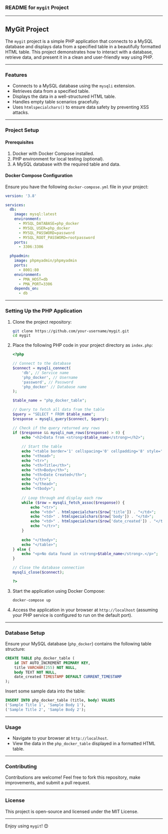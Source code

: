 ### README for `mygit` Project

---

## **MyGit Project**

The `mygit` project is a simple PHP application that connects to a MySQL database and displays data from a specified table in a beautifully formatted HTML table. This project demonstrates how to interact with a database, retrieve data, and present it in a clean and user-friendly way using PHP.

---

### **Features**
- Connects to a MySQL database using the `mysqli` extension.
- Retrieves data from a specified table.
- Displays the data in a well-structured HTML table.
- Handles empty table scenarios gracefully.
- Uses `htmlspecialchars()` to ensure data safety by preventing XSS attacks.

---

### **Project Setup**

#### **Prerequisites**
1. Docker with Docker Compose installed.
2. PHP environment for local testing (optional).
3. A MySQL database with the required table and data.

#### **Docker Compose Configuration**
Ensure you have the following `docker-compose.yml` file in your project:

```yaml
version: '3.8'

services:
  db:
    image: mysql:latest
    environment:
      - MYSQL_DATABASE=php_docker
      - MYSQL_USER=php_docker
      - MYSQL_PASSWORD=password
      - MYSQL_ROOT_PASSWORD=rootpassword
    ports:
      - 3306:3306

  phpadmin:
    image: phpmyadmin/phpmyadmin
    ports:
      - 8001:80
    environment:
      - PMA_HOST=db
      - PMA_PORT=3306
    depends_on:
      - db
```

---

### **Setting Up the PHP Application**

1. Clone the project repository:
   ```bash
   git clone https://github.com/your-username/mygit.git
   cd mygit
   ```

2. Place the following PHP code in your project directory as `index.php`:

   ```php
   <?php

   // Connect to the database
   $connect = mysqli_connect(
       'db', // Service name
       'php_docker', // Username
       'password', // Password
       'php_docker' // Database name
   );

   $table_name = "php_docker_table";

   // Query to fetch all data from the table
   $query = "SELECT * FROM $table_name";
   $response = mysqli_query($connect, $query);

   // Check if the query returned any rows
   if ($response && mysqli_num_rows($response) > 0) {
       echo "<h2>Data from <strong>$table_name</strong></h2>";
       
       // Start the table
       echo "<table border='1' cellspacing='0' cellpadding='8' style='border-collapse: collapse; width: 100%;'>";
       echo "<thead>";
       echo "<tr>";
       echo "<th>Title</th>";
       echo "<th>Body</th>";
       echo "<th>Date Created</th>";
       echo "</tr>";
       echo "</thead>";
       echo "<tbody>";
       
       // Loop through and display each row
       while ($row = mysqli_fetch_assoc($response)) {
           echo "<tr>";
           echo "<td>" . htmlspecialchars($row['title']) . "</td>";
           echo "<td>" . htmlspecialchars($row['body']) . "</td>";
           echo "<td>" . htmlspecialchars($row['date_created']) . "</td>";
           echo "</tr>";
       }
       
       echo "</tbody>";
       echo "</table>";
   } else {
       echo "<p>No data found in <strong>$table_name</strong>.</p>";
   }

   // Close the database connection
   mysqli_close($connect);

   ?>
   ```

3. Start the application using Docker Compose:
   ```bash
   docker-compose up
   ```

4. Access the application in your browser at `http://localhost` (assuming your PHP service is configured to run on the default port).

---

### **Database Setup**

Ensure your MySQL database (`php_docker`) contains the following table structure:

```sql
CREATE TABLE php_docker_table (
    id INT AUTO_INCREMENT PRIMARY KEY,
    title VARCHAR(255) NOT NULL,
    body TEXT NOT NULL,
    date_created TIMESTAMP DEFAULT CURRENT_TIMESTAMP
);
```

Insert some sample data into the table:
```sql
INSERT INTO php_docker_table (title, body) VALUES
('Sample Title 1', 'Sample Body 1'),
('Sample Title 2', 'Sample Body 2');
```

---

### **Usage**

- Navigate to your browser at `http://localhost`.
- View the data in the `php_docker_table` displayed in a formatted HTML table.

---

### **Contributing**

Contributions are welcome! Feel free to fork this repository, make improvements, and submit a pull request.

---

### **License**

This project is open-source and licensed under the MIT License.

---

Enjoy using `mygit`! 😊
